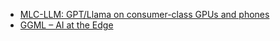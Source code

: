 * [MLC-LLM: GPT/Llama on consumer-class GPUs and phones](https://news.ycombinator.com/item?id=35763483)
* [GGML – AI at the Edge](https://news.ycombinator.com/item?id=36215651)
